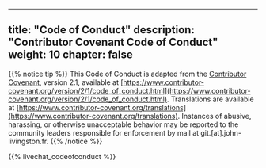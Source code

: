 <!--
SPDX-FileCopyrightText: 2024 John Livingston <https://www.john-livingston.fr/>

SPDX-License-Identifier: AGPL-3.0-only
-->

---
title: "Code of Conduct"
description: "Contributor Covenant Code of Conduct"
weight: 10
chapter: false
---

{{% notice tip %}}
This Code of Conduct is adapted from the [Contributor Covenant](https://www.contributor-covenant.org), version 2.1, available at [https://www.contributor-covenant.org/version/2/1/code_of_conduct.html](https://www.contributor-covenant.org/version/2/1/code_of_conduct.html).
Translations are available at [https://www.contributor-covenant.org/translations](https://www.contributor-covenant.org/translations).
Instances of abusive, harassing, or otherwise unacceptable behavior may be reported to the community leaders responsible for enforcement by mail at git.[at].john-livingston.fr.
{{% /notice %}}

{{% livechat_codeofconduct %}}
